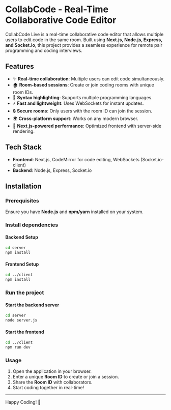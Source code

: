 # CollabCode - Real-Time Collaborative Code Editor

CollabCode Live is a real-time collaborative code editor that allows multiple users to edit code in the same room. Built using **Next.js, Node.js, Express, and Socket.io**, this project provides a seamless experience for remote pair programming and coding interviews.

## Features
- ✨ **Real-time collaboration**: Multiple users can edit code simultaneously.
- 🏠 **Room-based sessions**: Create or join coding rooms with unique room IDs.
- 🎨 **Syntax highlighting**: Supports multiple programming languages.
- ⚡ **Fast and lightweight**: Uses WebSockets for instant updates.
- 🔒 **Secure rooms**: Only users with the room ID can join the session.
- 🌍 **Cross-platform support**: Works on any modern browser.
- 🚀 **Next.js-powered performance**: Optimized frontend with server-side rendering.

## Tech Stack
- **Frontend**: Next.js, CodeMirror for code editing, WebSockets (Socket.io-client)
- **Backend**: Node.js, Express, Socket.io

## Installation

### Prerequisites
Ensure you have **Node.js** and **npm/yarn** installed on your system.

### Install dependencies
#### Backend Setup
```sh
cd server
npm install
```

#### Frontend Setup
```sh
cd ../client
npm install
```

### Run the project
#### Start the backend server
```sh
cd server
node server.js
```

#### Start the frontend
```sh
cd ../client
npm run dev
```

### Usage
1. Open the application in your browser.
2. Enter a unique **Room ID** to create or join a session.
3. Share the **Room ID** with collaborators.
4. Start coding together in real-time!


---

Happy Coding! 🚀

